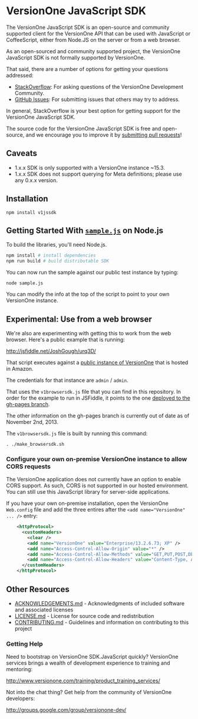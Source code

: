 # VersionOne JavaScript SDK 

The VersionOne JavaScript SDK is an open-source and community supported client for the VersionOne API that can be used with JavaScript or CoffeeScript, either from Node.JS on the server or from a web browser.

As an open-sourced and community supported project, the VersionOne JavaScript SDK is not formally supported by VersionOne.

That said, there are a number of options for getting your questions addressed:

* [StackOverflow](http://stackoverflow.com/questions/tagged/versionone): For asking questions of the VersionOne Development Community.
* [GitHub Issues](https://github.com/versionone/VersionOne.SDK.JavaScript/issues): For submitting issues that others may try to address.

In general, StackOverflow is your best option for getting support for the VersionOne JavaScript SDK.

The source code for the VersionOne JavaScript SDK is free and open-source, and we encourage you to improve it by [submitting pull requests](https://help.github.com/articles/using-pull-requests)!

## Caveats

* 1.x.x SDK is only supported with a VersionOne instance ~15.3.
* 1.x.x SDK does not support querying for Meta definitions; please use any 0.x.x version.

## Installation

`npm install v1jssdk`

## Getting Started With [`sample.js`](sample.js) on Node.js

To build the libraries, you'll need Node.js.

```bash
npm install # install dependencies
npm run build # build distributable SDK
```

You can now run the sample against our public test instance by typing:

`node sample.js`

You can modify the info at the top of the script to point to your own VersionOne instance.

## Experimental: Use from a web browser

We're also are experimenting with getting this to work from the web browser. Here's a public example that is running:

http://jsfiddle.net/JoshGough/urq3D/

That script executes against a [public instance of VersionOne](http://ec2-54-205-135-234.compute-1.amazonaws.com/VersionOne/) that is hosted in Amazon.

The credentials for that instance are `admin` / `admin`.

That uses the `v1browsersdk.js` file that you can find in this repository. In order 
for the example to run in JSFiddle, it points to the one [deployed to the gh-pages branch](http://versionone.github.io/VersionOne.SDK.JavaScript/v1browsersdk.js).

The other information on the gh-pages branch is currently out of date as of November 2nd, 2013.

The `v1browsersdk.js` file is built by running this command:

`. ./make_browsersdk.sh`

### Configure your own on-premise VersionOne instance to allow CORS requests

The VersionOne application does not currently have an option to enable CORS support. As such, CORS is not supported in our hosted environment. You can still use this JavaScript library for server-side applications.

If you have your own on-premise installation, open the VersionOne `Web.config` file and add the three entires 
after the `<add name="VersionOne" ... />` entry:

```xml
    <httpProtocol>
      <customHeaders>
        <clear />
        <add name="VersionOne" value="Enterprise/13.2.6.73; XP" />
      	<add name="Access-Control-Allow-Origin" value="*" />
      	<add name="Access-Control-Allow-Methods" value="GET,PUT,POST,DELETE,OPTIONS" />
      	<add name="Access-Control-Allow-Headers" value="Content-Type, Authorization" />
      </customHeaders>
    </httpProtocol>
```

## Other Resources

* [ACKNOWLEDGEMENTS.md](https://github.com/versionone/VersionOne.SDK.JavaScript/blob/master/ACKNOWLEDGEMENTS.md) - Acknowledgments of included software and associated licenses
* [LICENSE.md](https://github.com/versionone/VersionOne.SDK.NET.APIClient/blob/master/LICENSE.md) - License for source code and redistribution
* [CONTRIBUTING.md](https://github.com/versionone/VersionOne.SDK.JavaScript/blob/master/CONTRIBUTING.md) - Guidelines and information on contributing to this project

### Getting Help
Need to bootstrap on VersionOne SDK.JavaScript quickly? VersionOne services brings a wealth of development experience to training and mentoring:

http://www.versionone.com/training/product_training_services/

Not into the chat thing? Get help from the community of VersionOne developers:

http://groups.google.com/group/versionone-dev/
